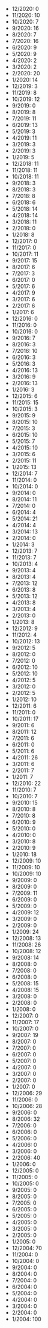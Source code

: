 *  12/2020: 0
*  11/2020: 10
*  10/2020: 7
*  9/2020: 16
*  8/2020: 7
*  7/2020: 16
*  6/2020: 9
*  5/2020: 9
*  4/2020: 2
*  3/2020: 2
*  2/2020: 20
*  1/2020: 14
*  12/2019: 3
*  11/2019: 8
*  10/2019: 12
*  9/2019: 0
*  8/2019: 8
*  7/2019: 11
*  6/2019: 13
*  5/2019: 3
*  4/2019: 11
*  3/2019: 3
*  2/2019: 3
*  1/2019: 5
*  12/2018: 11
*  11/2018: 11
*  10/2018: 11
*  9/2018: 3
*  8/2018: 3
*  7/2018: 8
*  6/2018: 6
*  5/2018: 14
*  4/2018: 14
*  3/2018: 11
*  2/2018: 0
*  1/2018: 8
*  12/2017: 0
*  11/2017: 0
*  10/2017: 11
*  9/2017: 15
*  8/2017: 6
*  7/2017: 3
*  6/2017: 0
*  5/2017: 6
*  4/2017: 9
*  3/2017: 6
*  2/2017: 6
*  1/2017: 6
*  12/2016: 0
*  11/2016: 0
*  10/2016: 0
*  9/2016: 7
*  8/2016: 3
*  7/2016: 10
*  6/2016: 3
*  5/2016: 3
*  4/2016: 13
*  3/2016: 9
*  2/2016: 13
*  1/2016: 3
*  12/2015: 6
*  11/2015: 15
*  10/2015: 3
*  9/2015: 9
*  8/2015: 10
*  7/2015: 3
*  6/2015: 10
*  5/2015: 7
*  4/2015: 10
*  3/2015: 6
*  2/2015: 11
*  1/2015: 13
*  12/2014: 7
*  11/2014: 0
*  10/2014: 0
*  9/2014: 0
*  8/2014: 11
*  7/2014: 0
*  6/2014: 4
*  5/2014: 21
*  4/2014: 4
*  3/2014: 13
*  2/2014: 0
*  1/2014: 3
*  12/2013: 7
*  11/2013: 7
*  10/2013: 4
*  9/2013: 4
*  8/2013: 4
*  7/2013: 12
*  6/2013: 8
*  5/2013: 12
*  4/2013: 8
*  3/2013: 4
*  2/2013: 0
*  1/2013: 8
*  12/2012: 9
*  11/2012: 4
*  10/2012: 13
*  9/2012: 5
*  8/2012: 0
*  7/2012: 0
*  6/2012: 10
*  5/2012: 10
*  4/2012: 5
*  3/2012: 0
*  2/2012: 5
*  1/2012: 10
*  12/2011: 6
*  11/2011: 0
*  10/2011: 17
*  9/2011: 6
*  8/2011: 12
*  7/2011: 6
*  6/2011: 0
*  5/2011: 6
*  4/2011: 26
*  3/2011: 6
*  2/2011: 7
*  1/2011: 7
*  12/2010: 22
*  11/2010: 7
*  10/2010: 7
*  9/2010: 15
*  8/2010: 8
*  7/2010: 8
*  6/2010: 9
*  5/2010: 0
*  4/2010: 0
*  3/2010: 8
*  2/2010: 9
*  1/2010: 18
*  12/2009: 10
*  11/2009: 10
*  10/2009: 10
*  9/2009: 0
*  8/2009: 0
*  7/2009: 11
*  6/2009: 0
*  5/2009: 0
*  4/2009: 12
*  3/2009: 0
*  2/2009: 0
*  1/2009: 24
*  12/2008: 13
*  11/2008: 26
*  10/2008: 12
*  9/2008: 14
*  8/2008: 0
*  7/2008: 0
*  6/2008: 0
*  5/2008: 15
*  4/2008: 15
*  3/2008: 0
*  2/2008: 0
*  1/2008: 0
*  12/2007: 0
*  11/2007: 17
*  10/2007: 0
*  9/2007: 19
*  8/2007: 0
*  7/2007: 0
*  6/2007: 0
*  5/2007: 0
*  4/2007: 0
*  3/2007: 0
*  2/2007: 0
*  1/2007: 0
*  12/2006: 29
*  11/2006: 0
*  10/2006: 28
*  9/2006: 0
*  8/2006: 32
*  7/2006: 0
*  6/2006: 0
*  5/2006: 0
*  4/2006: 0
*  3/2006: 0
*  2/2006: 40
*  1/2006: 0
*  12/2005: 0
*  11/2005: 0
*  10/2005: 0
*  9/2005: 0
*  8/2005: 0
*  7/2005: 0
*  6/2005: 0
*  5/2005: 0
*  4/2005: 0
*  3/2005: 0
*  2/2005: 0
*  1/2005: 0
*  12/2004: 70
*  11/2004: 0
*  10/2004: 0
*  9/2004: 0
*  8/2004: 0
*  7/2004: 0
*  6/2004: 0
*  5/2004: 0
*  4/2004: 0
*  3/2004: 0
*  2/2004: 0
*  1/2004: 100